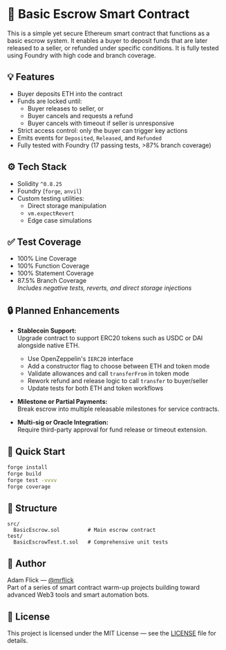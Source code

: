 # 🧾 Basic Escrow Smart Contract

This is a simple yet secure Ethereum smart contract that functions as a basic escrow system. It enables a buyer to deposit funds that are later released to a seller, or refunded under specific conditions. It is fully tested using Foundry with high code and branch coverage.

## 💡 Features

- Buyer deposits ETH into the contract
- Funds are locked until:
  - Buyer releases to seller, or
  - Buyer cancels and requests a refund
  - Buyer cancels with timeout if seller is unresponsive
- Strict access control: only the buyer can trigger key actions
- Emits events for `Deposited`, `Released`, and `Refunded`
- Fully tested with Foundry (17 passing tests, >87% branch coverage)

## ⚙️ Tech Stack

- Solidity `^0.8.25`
- Foundry (`forge`, `anvil`)
- Custom testing utilities:
  - Direct storage manipulation
  - `vm.expectRevert`
  - Edge case simulations

## ✅ Test Coverage

- 100% Line Coverage
- 100% Function Coverage
- 100% Statement Coverage
- 87.5% Branch Coverage  
*Includes negative tests, reverts, and direct storage injections*

## 🔒 Planned Enhancements

- **Stablecoin Support:**  
  Upgrade contract to support ERC20 tokens such as USDC or DAI alongside native ETH.
  - Use OpenZeppelin's `IERC20` interface
  - Add a constructor flag to choose between ETH and token mode
  - Validate allowances and call `transferFrom` in token mode
  - Rework refund and release logic to call `transfer` to buyer/seller
  - Update tests for both ETH and token workflows

- **Milestone or Partial Payments:**  
  Break escrow into multiple releasable milestones for service contracts.

- **Multi-sig or Oracle Integration:**  
  Require third-party approval for fund release or timeout extension.

## 🚀 Quick Start

```bash
forge install
forge build
forge test -vvvv
forge coverage
```

## 📁 Structure

```
src/
  BasicEscrow.sol         # Main escrow contract
test/
  BasicEscrowTest.t.sol   # Comprehensive unit tests
```

## 👤 Author

Adam Flick — [@mrflick](https://github.com/awflick)  
Part of a series of smart contract warm-up projects building toward advanced Web3 tools and smart automation bots.

## 📜 License

This project is licensed under the MIT License — see the [LICENSE](LICENSE) file for details.

